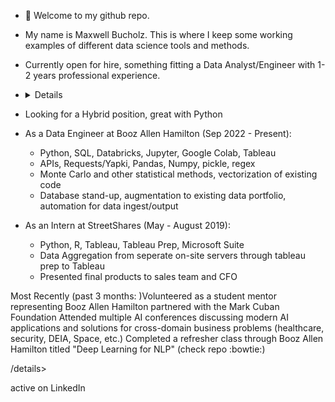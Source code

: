 - 👋 Welcome to my github repo.

- My name is Maxwell Bucholz. This is where I keep some working examples of different data science tools and methods.

- Currently open for hire, something fitting a Data Analyst/Engineer with 1-2 years professional experience.
- <details>- 1-2 years professional experience + Bachelors
- Looking for a Hybrid position, great with Python

- As a Data Engineer at Booz Allen Hamilton (Sep 2022 - Present):
  -   Python, SQL, Databricks, Jupyter, Google Colab, Tableau
  -   APIs, Requests/Yapki, Pandas, Numpy, pickle, regex
  -   Monte Carlo and other statistical methods, vectorization of existing code
  -   Database stand-up, augmentation to existing data portfolio, automation for data ingest/output
- As an Intern at StreetShares (May - August 2019):
  -   Python, R, Tableau, Tableau Prep, Microsoft Suite
  -   Data Aggregation from seperate on-site servers through tableau prep to Tableau
  -   Presented final products to sales team and CFO

 Most Recently (past 3 months: )Volunteered as a student mentor representing Booz Allen Hamilton partnered with the Mark Cuban Foundation
 Attended multiple AI conferences discussing modern AI applications and solutions for cross-domain business problems (healthcare, security, DEIA, Space, etc.)
 Completed a refresher class through Booz Allen Hamilton titled "Deep Learning for NLP" (check repo :bowtie:)
 </details> 


 /details>

active on LinkedIn

<!---
maxwellabgit/maxwellabgit is a ✨ special ✨ repository because its `README.md` (this file) appears on your GitHub profile.
You can click the Preview link to take a look at your changes.
--->
